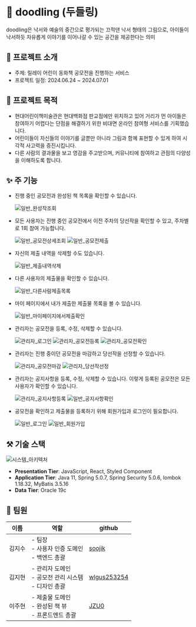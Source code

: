 # 🎨 doodling (두들링)
doodling은 낙서와 예술의 중간으로 평가되는 끄적댄 낙서 형태의 그림으로, 아이들이 낙서하듯 자유롭게 이야기를 이어나갈 수 있는 공간을 제공한다는 의미

## 👋 프로젝트 소개
- 주제: 릴레이 어린이 동화책 공모전을 진행하는 서비스
- 프로젝트 일정: 2024.06.24 ~ 2024.07.01

## 🚀 프로젝트 목적
- 현대어린이책미술관은 현대백화점 판교점에만 위치하고 있어 거리가 먼 아이들은 참여하기 어렵다는 단점을 해결하기 위한 비대면 온라인 참여형 서비스를 기획했습니다.
- 어린이들이 자신들의 이야기를 글뿐만 아니라 그림과 함께 표현할 수 있게 하여 시각적 사고력을 증진시킵니다.
- 다른 사람의 결과물을 보고 영감을 주고받으며, 커뮤니티에 참여하고 관점의 다양성을 이해하도록 합니다.

## ✨ 주 기능
- 진행 중인 공모전과 완성된 책 목록을 확인할 수 있습니다.

  ![일반_완성작조회](https://github.com/moka-doodling/.github/assets/38252649/ff0e9f94-00e9-4708-9c87-b80fe90b0742)

- 모든 사용자는 진행 중인 공모전에서 이전 주차의 당선작을 확인할 수 있고, 주차별로 1회 참여 가능합니다.

  ![일반_공모전상세조회](https://github.com/moka-doodling/.github/assets/38252649/326309ce-4e43-41c2-8b18-01f3d877d467)
  ![일반_공모전제출](https://github.com/moka-doodling/.github/assets/38252649/9e431d24-b0cd-487f-a18d-9deab43961b3)
- 자신의 제출 내역을 삭제할 수도 있습니다.

  ![일반_제출내역삭제](https://github.com/moka-doodling/.github/assets/38252649/3467bba7-1d3a-4fb5-b46a-80dbf730cbbb)

- 다른 사용자의 제출물을 확인할 수 있습니다.

  ![일반_다른사람제출목록](https://github.com/moka-doodling/.github/assets/38252649/982aa618-864e-4f18-bbed-aa6943dbec39)
- 마이 페이지에서 내가 제출한 제출물 목록을 볼 수 있습니다.

  ![일반_마이페이지에서제출확인](https://github.com/moka-doodling/.github/assets/38252649/2c19e897-7216-453b-8327-14dfd9c4fe10)
- 관리자는 공모전을 등록, 수정, 삭제할 수 있습니다.

  ![관리자_로그인](https://github.com/moka-doodling/.github/assets/38252649/46b5c443-9b30-47e2-90f6-69a9428a05d9)
  ![관리자_공모전등록](https://github.com/moka-doodling/.github/assets/38252649/940ac41e-4ed5-48b3-b722-a2e070d38e99)
  ![관리자_공모전확인](https://github.com/moka-doodling/.github/assets/38252649/51594239-3e03-411f-8075-d757ace2d4b4)

- 관리자는 진행 중이던 공모전을 마감하고 당선작을 선정할 수 있습니다.

  ![관리자_공모전마감](https://github.com/moka-doodling/.github/assets/38252649/14a60651-6c3d-448e-8f6a-1fd20edaf26b)
  ![관리자_당선작선정](https://github.com/moka-doodling/.github/assets/38252649/d8114665-1eca-459a-aa22-93868953a0d5)

- 관리자는 공지사항을 등록, 수정, 삭제할 수 있습니다. 이렇게 등록된 공모전은 모든 사용자가 확인할 수 있습니다.

  ![관리자_공지사항등록](https://github.com/moka-doodling/.github/assets/38252649/120ea79a-5052-4f53-a8c0-0559d3dc712d)
  ![일반_공지사항확인](https://github.com/moka-doodling/.github/assets/38252649/44f14855-c0af-4c9c-ac75-e5d189bfab80)

- 공모전을 확인하고 제출물을 등록하기 위해 회원가입과 로그인이 필요합니다.

  ![일반_로그인](https://github.com/moka-doodling/.github/assets/38252649/972cd54a-8d01-4e2e-b589-47aaaf1a13d7)
  ![일반_회원가입](https://github.com/moka-doodling/.github/assets/38252649/a5975b9e-bb8b-4371-b592-d3f91f5fef4f)



## ⚒️ 기술 스택
![시스템_아키텍처](https://github.com/moka-doodling/.github/assets/38252649/9d3009b9-74ad-475c-9c2b-acd2f663b58d)
- **Presentation Tier**: JavaScript, React, Styled Component
- **Application Tier**: Java 11, Spring 5.0.7, Spring Security 5.0.6, lombok 1.18.32, MyBatis 3.5.16
- **Data Tier**: Oracle 19c

## 👥 팀원
|이름|역할|github|
|---|---|-----|
|김지수|- 팀장<br>- 사용자 인증 도메인<br>- 백엔드 총괄|[soojik](https://github.com/soojik)|
|김지현|- 관리자 도메인<br>- 공모전 관리 시스템<br>- 디자인 총괄|[wlgus253254](https://github.com/wlgus253254)|
|이주현|- 제출물 도메인<br>- 완성된 책 뷰<br>- 프론드엔드 총괄|[JZU0](https://github.com/JZU0)|
